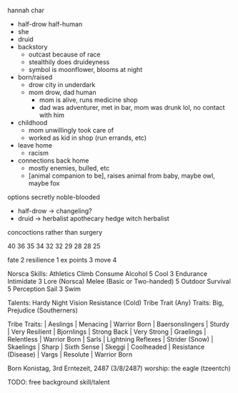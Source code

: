 hannah char
- half-drow half-human
- she
- druid
- backstory
    - outcast because of race
    - stealthily does druideyness
    - symbol is moonflower, blooms at night
- born/raised
    - drow city in underdark
    - mom drow, dad human
        - mom is alive, runs medicine shop
        - dad was adventurer, met in bar, mom was drunk lol, no contact with him
- childhood
    - mom unwillingly took care of
    - worked as kid in shop (run errands, etc)
- leave home
    - racism
- connections back home
    - mostly enemies, bulled, etc
    - [animal companion to be], raises animal from baby, maybe owl, maybe fox


options
secretly noble-blooded

- half-drow -> changeling?
- druid -> herbalist
apothecary
hedge witch
herbalist

concoctions rather than surgery

40
36
35
34
32
32
29
28
28
25

fate 2
resilience 1
ex points 3
move 4

Norsca
Skills:
    Athletics
    Climb
    Consume Alcohol
5    Cool
3    Endurance
    Intimidate
3    Lore (Norsca)
    Melee (Basic or Two-handed)
5    Outdoor Survival
5    Perception
    Sail
3    Swim

Talents: 
    Hardy
    Night Vision
    Resistance (Cold)
Tribe Trait (Any)
Traits: Big, Prejudice (Southerners)

Tribe Traits:
| Aeslings        | Menacing           | Warrior Born
| Baersonslingers | Sturdy             | Very Resilient
| Bjornlings      | Strong Back        | Very Strong
| Graelings       | Relentless         | Warrior Born
| Sarls           | Lightning Reflexes | Strider (Snow)
| Skaelings       | Sharp              | Sixth Sense
| Skeggi          | Coolheaded         | Resistance (Disease)
| Vargs           | Resolute           | Warrior Born

Born Konistag, 3rd Erntezeit, 2487 (3/8/2487)
worship: the eagle (tzeentch)

TODO:
free background skill/talent
